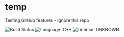 # temp
Testing GitHub features - ignore this repo

![Build Status](https://github.com/ggchappell/temp/actions/workflows/run-tests.yml/badge.svg)
![Language: C++](https://img.shields.io/badge/language-C++-blue)
![License: UNKNOWN](https://img.shields.io/badge/license-UNKNOWN-blue)

